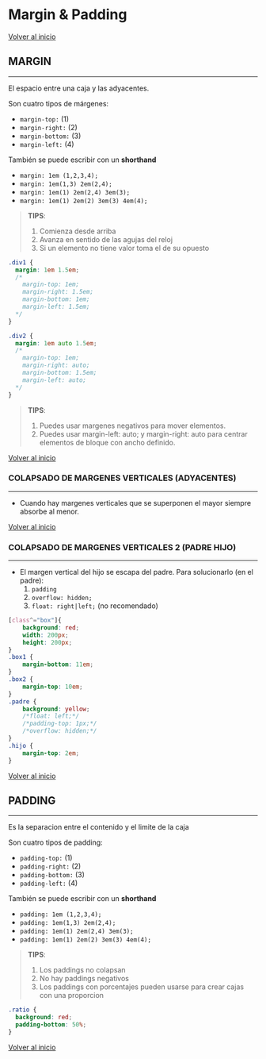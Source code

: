 # Margin & Padding

[Volver al inicio](#-Margin-&-Padding)

## MARGIN

---------------------------------------------------------------------------

El espacio entre una caja y las adyacentes. 

Son cuatro tipos de márgenes:
* `margin-top:`     (1)
* `margin-right:`   (2)
* `margin-bottom:`  (3)
* `margin-left:`    (4)

También se puede escribir con un **shorthand**

* `margin: 1em (1,2,3,4);`
* `margin: 1em(1,3) 2em(2,4);`
* `margin: 1em(1) 2em(2,4) 3em(3);`
* `margin: 1em(1) 2em(2) 3em(3) 4em(4);`

> **TIPS**: 
>   1. Comienza desde arriba
>   2. Avanza en sentido de las agujas del reloj
>   3. Si un elemento no tiene valor toma el de su opuesto

```css
.div1 {
  margin: 1em 1.5em;
  /*
    margin-top: 1em;
    margin-right: 1.5em;
    margin-bottom: 1em;
    margin-left: 1.5em;
  */
}

.div2 {
  margin: 1em auto 1.5em;
  /*
    margin-top: 1em;
    margin-right: auto;
    margin-bottom: 1.5em;
    margin-left: auto;
  */
}
```

> **TIPS**:
>   1. Puedes usar margenes negativos para mover elementos.
>   2. Puedes usar margin-left: auto; y margin-right: auto para centrar elementos de bloque con ancho definido.

[Volver al inicio](#-Margin-&-Padding)

### COLAPSADO DE MARGENES VERTICALES (ADYACENTES)

---------------------------------------------------------------------------

* Cuando hay margenes verticales que se superponen el mayor siempre absorbe al menor.

[Volver al inicio](#-Margin-&-Padding)

### COLAPSADO DE MARGENES VERTICALES 2 (PADRE HIJO)

---------------------------------------------------------------------------

* El margen vertical del hijo se escapa del padre. Para solucionarlo (en el padre):
    1. `padding`
    2. `overflow: hidden;`
    3. `float: right|left;` (no recomendado)

```css
[class^="box"]{
    background: red;
    width: 200px;
    height: 200px;
}
.box1 {
    margin-bottom: 11em;
}
.box2 {
    margin-top: 10em;
}
.padre {
    background: yellow;
    /*float: left;*/
    /*padding-top: 1px;*/
    /*overflow: hidden;*/
}
.hijo {
    margin-top: 2em;
}
```

[Volver al inicio](#-Margin-&-Padding)

## PADDING

---------------------------------------------------------------------------

Es la separacion entre el contenido y el limite de la caja

Son cuatro tipos de padding:
* `padding-top:`     (1)
* `padding-right:`   (2)
* `padding-bottom:`  (3)
* `padding-left:`    (4)

También se puede escribir con un **shorthand**

* `padding: 1em (1,2,3,4);`
* `padding: 1em(1,3) 2em(2,4);`
* `padding: 1em(1) 2em(2,4) 3em(3);`
* `padding: 1em(1) 2em(2) 3em(3) 4em(4);`

> **TIPS**:
>   1. Los paddings no colapsan
>   2. No hay paddings negativos
>   3. Los paddings con porcentajes pueden usarse para crear cajas con una proporcion

```css
.ratio {
  background: red;
  padding-bottom: 50%;
}
```

[Volver al inicio](#-Margin-&-Padding)  

